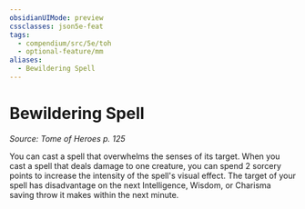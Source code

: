 ```yaml
---
obsidianUIMode: preview
cssclasses: json5e-feat
tags:
  - compendium/src/5e/toh
  - optional-feature/mm
aliases:
  - Bewildering Spell
---
```

# Bewildering Spell
*Source: Tome of Heroes p. 125*  

You can cast a spell that overwhelms the senses of its target. When you cast a spell that deals damage to one creature, you can spend 2 sorcery points to increase the intensity of the spell's visual effect. The target of your spell has disadvantage on the next Intelligence, Wisdom, or Charisma saving throw it makes within the next minute.